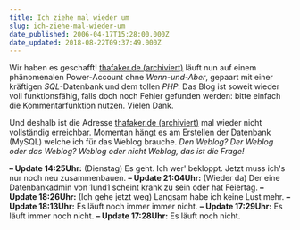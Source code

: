 ```yaml
---
title: Ich ziehe mal wieder um
slug: ich-ziehe-mal-wieder-um
date_published: 2006-04-17T15:28:00.000Z
date_updated: 2018-08-22T09:37:49.000Z
---
```


Wir haben es geschafft! [thafaker.de (archiviert)](http://web.archive.org/web/20060425043208/http://www.thafaker.de:80/) läuft nun auf einem phänomenalen Power-Account ohne *Wenn-und-Aber*, gepaart mit einer kräftigen *SQL*-Datenbank und dem tollen *PHP*. Das Blog ist soweit wieder voll funktionsfähig, falls doch noch Fehler gefunden werden: bitte einfach die Kommentarfunktion nutzen. Vielen Dank.

Und deshalb ist die Adresse [thafaker.de (archiviert)](http://web.archive.org/web/20050409220619/http://www.thafaker.de:80/) mal wieder nicht vollständig erreichbar. Momentan hängt es am Erstellen der Datenbank (MySQL) welche ich für das Weblog brauche. *Den Weblog? Der Weblog oder das Weblog? Weblog oder nicht Weblog, das ist die Frage!*

**– Update 14:25Uhr:** (Dienstag) Es geht. Ich wer' bekloppt. Jetzt muss ich's nur noch neu zusammenbauen. 
**– Update 21:04Uhr:** (Wieder da) Der eine Datenbankadmin von 1und1 scheint krank zu sein oder hat Feiertag. 
**– Update 18:26Uhr:** (Ich gehe jetzt weg) Langsam habe ich keine Lust mehr. 
**– Update 18:13Uhr:** Es läuft noch immer immer nicht. 
**– Update 17:29Uhr:** Es läuft immer noch nicht. 
**– Update 17:28Uhr:** Es läuft noch nicht.
